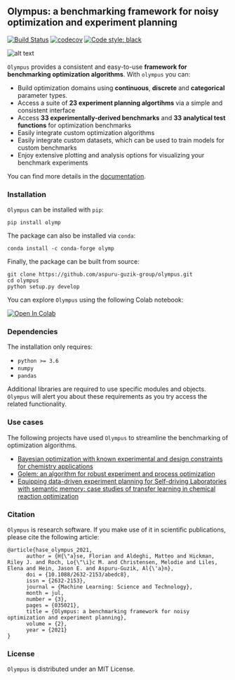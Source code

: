 ## Olympus: a benchmarking framework for noisy optimization and experiment planning
[![Build Status](https://travis-ci.com/FlorianHase/olympus.svg?token=bMWWqBdm3xytautMLsPK&branch=dev)](https://travis-ci.com/FlorianHase/olympus)
[![codecov](https://codecov.io/gh/FlorianHase/olympus/branch/flo/graph/badge.svg?token=FyvePgBDQ5)](https://codecov.io/gh/FlorianHase/olympus)
[![Code style: black](https://img.shields.io/badge/code%20style-black-000000.svg)](https://github.com/psf/black)


![alt text](https://github.com/aspuru-guzik-group/olympus/blob/dev/docs/source/_static/logo2b.png)


``Olympus`` provides a consistent and easy-to-use **framework for benchmarking optimization algorithms**. With ``olympus`` you can:
* Build optimization domains using **continuous**, **discrete** and **categorical** parameter types.
* Access a suite of **23 experiment planning algortihms** via a simple and consistent interface
* Access **33 experimentally-derived benchmarks** and **33 analytical test functions** for optimization benchmarks
* Easily integrate custom optimization algorithms
* Easily integrate custom datasets, which can be used to train models for custom benchmarks
* Enjoy extensive plotting and analysis options for visualizing your benchmark experiments

You can find more details in the [documentation](https://aspuru-guzik-group.github.io/olympus/).

###  Installation
``Olympus`` can be installed with ``pip``:

```
pip install olymp
```

The package can also be installed via ``conda``:

```
conda install -c conda-forge olymp
```

Finally, the package can be built from source:

``` 
git clone https://github.com/aspuru-guzik-group/olympus.git
cd olympus
python setup.py develop
```

You can explore ``Olympus`` using the following Colab notebook:

[![Open In Colab](https://colab.research.google.com/assets/colab-badge.svg)](https://colab.research.google.com/github/aspuru-guzik-group/olympus/blob/master/olympus_get_started.ipynb)

### Dependencies
The installation only requires:
* ``python >= 3.6``
* ``numpy``
* ``pandas``

Additional libraries are required to use specific modules and objects. ``Olympus`` will alert you about these requirements as you try access the related functionality.

### Use cases
The following projects have used ``Olympus`` to streamline the benchmarking of optimization algorithms.

* [Bayesian optimization with known experimental and design constraints for chemistry applications](https://pubs.rsc.org/en/content/articlelanding/2022/dd/d2dd00028h)
* [Golem: an algorithm for robust experiment and process optimization](https://pubs.rsc.org/en/content/articlelanding/2021/sc/d1sc01545a)
* [Equipping data-driven experiment planning for Self-driving Laboratories with semantic memory: case studies of transfer learning in chemical reaction optimization](https://chemrxiv.org/engage/chemrxiv/article-details/6276f20987d01f0f03dcbe10)




###  Citation
``Olympus`` is research software. If you make use of it in scientific publications, please cite the following article:

```
@article{hase_olympus_2021,
      author = {H{\"a}se, Florian and Aldeghi, Matteo and Hickman, Riley J. and Roch, Lo{\"\i}c M. and Christensen, Melodie and Liles, Elena and Hein, Jason E. and Aspuru-Guzik, Al{\'a}n},
      doi = {10.1088/2632-2153/abedc8},
      issn = {2632-2153},
      journal = {Machine Learning: Science and Technology},
      month = jul,
      number = {3},
      pages = {035021},
      title = {Olympus: a benchmarking framework for noisy optimization and experiment planning},
      volume = {2},
      year = {2021}
}
```

###  License
``Olympus`` is distributed under an MIT License.

